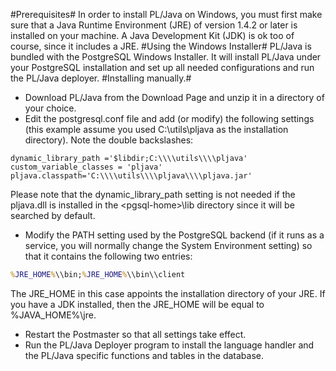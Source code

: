 #Prerequisites#
In order to install PL/Java on Windows, you must first make sure that a Java Runtime Environment (JRE) of version 1.4.2 or later is installed on your machine. A Java Development Kit (JDK) is ok too of course, since it includes a JRE.
#Using the Windows Installer#
PL/Java is bundled with the PostgreSQL Windows Installer. It will install PL/Java under your PostgreSQL installation and set up all needed configurations and run the PL/Java deployer.
#Installing manually.#
* Download PL/Java from the Download Page and unzip it in a directory of your choice.
* Edit the postgresql.conf file and add (or modify) the following settings (this example assume you used C:\\utils\\pljava as the installation directory). Note the double backslashes:<br/>
```properties
dynamic_library_path ='$libdir;C:\\\\utils\\\\pljava'
custom_variable_classes = 'pljava'
pljava.classpath='C:\\\\utils\\\\pljava\\\\pljava.jar'
```
Please note that the dynamic_library_path setting is not needed if the pljava.dll is installed in the &lt;pgsql-home&gt;\\lib directory since it will be searched by default.
* Modify the PATH setting used by the PostgreSQL backend (if it runs as a service, you will normally change the System Environment setting) so that it contains the following two entries:
```bat
%JRE_HOME%\\bin;%JRE_HOME%\\bin\\client
```
The JRE_HOME in this case appoints the installation directory of your JRE. If you have a JDK installed, then the JRE_HOME will be equal to %JAVA_HOME%\\jre.
* Restart the Postmaster so that all settings take effect.
* Run the PL/Java Deployer program to install the language handler and the PL/Java specific functions and tables in the database.
